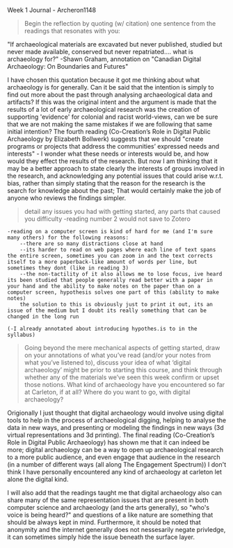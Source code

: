 Week 1 Journal - Archeron1148

>Begin the reflection by quoting (w/ citation) one sentence from the readings that resonates with you:

"If archaeological materials are excavated but never published, studied but never made available, conserved but never repatriated…. what is archaeology for?"
    -Shawn Graham, annotation on "Canadian Digital Archaeology: On Boundaries and Futures"
    
I have chosen this quotation because it got me thinking about what archaeology is for generally. Can it be said that the intention is simply to find out more about the past through analysing archaeological data and artifacts? If this was the original intent and the argument is made that the results of a lot of early archaeological research was the creation of supporting 'evidence' for colonial and racist world-views, can we be sure that we are not making the same mistakes if we are following that same initial intention? The fourth reading (Co-Creation’s Role in Digital Public Archaeology by Elizabeth Bollwerk) suggests that we should "create programs or projects that address the communities’ expressed needs and interests" - I wonder what these needs or interests would be, and how would they effect the results of the research. But now I am thinking that it may be a better approach to state clearly the interests of groups involved in the research, and acknowledging any potential issues that could arise w.r.t. bias, rather than simply stating that the reason for the research is the search for knowledge about the past; That would certainly make the job of anyone who reviews the findings simpler.

>detail any issues you had with getting started, any parts that caused you difficulty
    -reading number 2 would not save to Zotero
    
    -reading on a computer screen is kind of hard for me (and I'm sure many others) for the following reasons:
        --there are so many distractions close at hand
        --its harder to read on web pages where each line of text spans the entire screen, sometimes you can zoom in and the text corrects itself to a more paperback-like amount of words per line, but sometimes they dont (like in reading 3)
        --the non-tactility of it also allows me to lose focus, ive heard its been studied that people generally read better with a paper in your hand and the ability to make notes on the paper than on a computer screen, hypothesis solves one part of this (ability to make notes)
        the solution to this is obviously just to print it out, its an issue of the medium but I doubt its really something that can be changed in the long run
    
    (-I already annotated about introducing hypothes.is to in the syllabus) 

>Going beyond the mere mechanical aspects of getting started, draw on your annotations of what you’ve read (and/or your notes from what you’ve listened to), discuss your idea of what ‘digital archaeology’ might be prior to starting this course, and think through whether any of the materials we’ve seen this week confirm or upset those notions. What kind of archaeology have you encountered so far at Carleton, if at all? Where do you want to go, with digital archaeology?

Origionally I just thought that digital archaeology would involve using digital tools to help in the process of archaeological digging, helping to analyse the data in new ways, and presenting or modeling the findings in new ways (3d virtual representations and 3d printing).
The final reading (Co-Creation’s Role in Digital Public Archaeology) has shown me that it can indeed be more; digital archaeology can be a way to open up archaeological research to a more public audience, and even engage that audience in the research (in a number of different ways (all along The Engagement Spectrum))
I don't think I have personally encountered any kind of archaeology at carleton let alone the digital kind.

I will also add that the readings taught me that digital archaeology also can share many of the same representation issues that are present in both computer science and archaeology (and the arts generally), so "who's voice is being heard?" and questions of a like nature are something that should be always kept in mind. Furthermore, it should be noted that anonymity and the internet generally does not nessesarily negate privledge, it can sometimes simply hide the issue beneath the surface layer.



